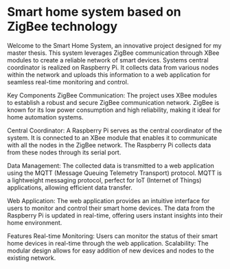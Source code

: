 # Smart home system based on ZigBee technology

Welcome to the Smart Home System, an innovative project designed for my master thesis. This system leverages ZigBee communication through XBee modules to create a reliable network of smart devices. Systems central coordinator is realized on Raspberry Pi. It collects data from various nodes within the network and uploads this information to a web application for seamless real-time monitoring and control.

Key Components
ZigBee Communication:
The project uses XBee modules to establish a robust and secure ZigBee communication network. ZigBee is known for its low power consumption and high reliability, making it ideal for home automation systems.

Central Coordinator:
A Raspberry Pi serves as the central coordinator of the system. It is connected to an XBee module that enables it to communicate with all the nodes in the ZigBee network. The Raspberry Pi collects data from these nodes through its serial port.

Data Management:
The collected data is transmitted to a web application using the MQTT (Message Queuing Telemetry Transport) protocol. MQTT is a lightweight messaging protocol, perfect for IoT (Internet of Things) applications, allowing efficient data transfer.

Web Application:
The web application provides an intuitive interface for users to monitor and control their smart home devices. The data from the Raspberry Pi is updated in real-time, offering users instant insights into their home environment.

Features
Real-time Monitoring: Users can monitor the status of their smart home devices in real-time through the web application.
Scalability: The modular design allows for easy addition of new devices and nodes to the existing network.
